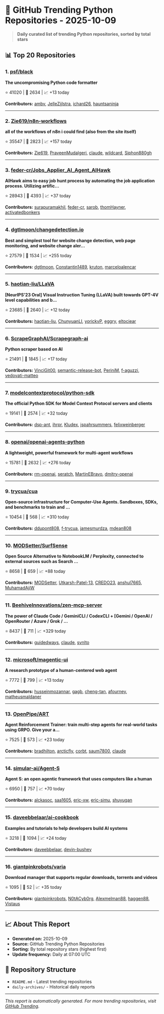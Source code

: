 # 🐍 GitHub Trending Python Repositories - 2025-10-09

> **Daily curated list of trending Python repositories, sorted by total stars**

## 📊 Top 20 Repositories

### 1. [psf/black](https://github.com/psf/black)

**The uncompromising Python code formatter**

⭐ 41020 | 🍴 2634 | 📈 +13 today

**Contributors:** [ambv](https://github.com/ambv), [JelleZijlstra](https://github.com/JelleZijlstra), [ichard26](https://github.com/ichard26), [hauntsaninja](https://github.com/hauntsaninja)

---

### 2. [Zie619/n8n-workflows](https://github.com/Zie619/n8n-workflows)

**all of the workflows of n8n i could find (also from the site itself)**

⭐ 35547 | 🍴 2823 | 📈 +157 today

**Contributors:** [Zie619](https://github.com/Zie619), [PraveenMudalgeri](https://github.com/PraveenMudalgeri), [claude](https://github.com/claude), [wildcard](https://github.com/wildcard), [Siphon880gh](https://github.com/Siphon880gh)

---

### 3. [feder-cr/Jobs_Applier_AI_Agent_AIHawk](https://github.com/feder-cr/Jobs_Applier_AI_Agent_AIHawk)

**AIHawk aims to easy job hunt process by automating the job application process. Utilizing artific...**

⭐ 28943 | 🍴 4393 | 📈 +37 today

**Contributors:** [surapuramakhil](https://github.com/surapuramakhil), [feder-cr](https://github.com/feder-cr), [sarob](https://github.com/sarob), [thomHayner](https://github.com/thomHayner), [activatedbonkers](https://github.com/activatedbonkers)

---

### 4. [dgtlmoon/changedetection.io](https://github.com/dgtlmoon/changedetection.io)

**Best and simplest tool for website change detection, web page monitoring, and website change aler...**

⭐ 27579 | 🍴 1534 | 📈 +255 today

**Contributors:** [dgtlmoon](https://github.com/dgtlmoon), [Constantin1489](https://github.com/Constantin1489), [kruton](https://github.com/kruton), [marceloalencar](https://github.com/marceloalencar)

---

### 5. [haotian-liu/LLaVA](https://github.com/haotian-liu/LLaVA)

**[NeurIPS'23 Oral] Visual Instruction Tuning (LLaVA) built towards GPT-4V level capabilities and b...**

⭐ 23685 | 🍴 2640 | 📈 +12 today

**Contributors:** [haotian-liu](https://github.com/haotian-liu), [ChunyuanLI](https://github.com/ChunyuanLI), [yorickvP](https://github.com/yorickvP), [eggry](https://github.com/eggry), [eltociear](https://github.com/eltociear)

---

### 6. [ScrapeGraphAI/Scrapegraph-ai](https://github.com/ScrapeGraphAI/Scrapegraph-ai)

**Python scraper based on AI**

⭐ 21491 | 🍴 1845 | 📈 +17 today

**Contributors:** [VinciGit00](https://github.com/VinciGit00), [semantic-release-bot](https://github.com/semantic-release-bot), [PeriniM](https://github.com/PeriniM), [f-aguzzi](https://github.com/f-aguzzi), [vedovati-matteo](https://github.com/vedovati-matteo)

---

### 7. [modelcontextprotocol/python-sdk](https://github.com/modelcontextprotocol/python-sdk)

**The official Python SDK for Model Context Protocol servers and clients**

⭐ 19141 | 🍴 2574 | 📈 +32 today

**Contributors:** [dsp-ant](https://github.com/dsp-ant), [ihrpr](https://github.com/ihrpr), [Kludex](https://github.com/Kludex), [jspahrsummers](https://github.com/jspahrsummers), [felixweinberger](https://github.com/felixweinberger)

---

### 8. [openai/openai-agents-python](https://github.com/openai/openai-agents-python)

**A lightweight, powerful framework for multi-agent workflows**

⭐ 15781 | 🍴 2632 | 📈 +276 today

**Contributors:** [rm-openai](https://github.com/rm-openai), [seratch](https://github.com/seratch), [MartinEBravo](https://github.com/MartinEBravo), [dmitry-openai](https://github.com/dmitry-openai)

---

### 9. [trycua/cua](https://github.com/trycua/cua)

**Open-source infrastructure for Computer-Use Agents. Sandboxes, SDKs, and benchmarks to train and ...**

⭐ 10454 | 🍴 568 | 📈 +310 today

**Contributors:** [ddupont808](https://github.com/ddupont808), [f-trycua](https://github.com/f-trycua), [jamesmurdza](https://github.com/jamesmurdza), [mdean808](https://github.com/mdean808)

---

### 10. [MODSetter/SurfSense](https://github.com/MODSetter/SurfSense)

**Open Source Alternative to NotebookLM / Perplexity, connected to external sources such as Search ...**

⭐ 8658 | 🍴 659 | 📈 +88 today

**Contributors:** [MODSetter](https://github.com/MODSetter), [Utkarsh-Patel-13](https://github.com/Utkarsh-Patel-13), [CREDO23](https://github.com/CREDO23), [anshul7665](https://github.com/anshul7665), [MuhamadAjiW](https://github.com/MuhamadAjiW)

---

### 11. [BeehiveInnovations/zen-mcp-server](https://github.com/BeehiveInnovations/zen-mcp-server)

**The power of Claude Code / GeminiCLI / CodexCLI + [Gemini / OpenAI / OpenRouter / Azure / Grok / ...**

⭐ 8437 | 🍴 711 | 📈 +329 today

**Contributors:** [guidedways](https://github.com/guidedways), [claude](https://github.com/claude), [svnlto](https://github.com/svnlto)

---

### 12. [microsoft/magentic-ui](https://github.com/microsoft/magentic-ui)

**A research prototype of a human-centered web agent**

⭐ 7772 | 🍴 799 | 📈 +13 today

**Contributors:** [husseinmozannar](https://github.com/husseinmozannar), [gagb](https://github.com/gagb), [cheng-tan](https://github.com/cheng-tan), [afourney](https://github.com/afourney), [matheusmaldaner](https://github.com/matheusmaldaner)

---

### 13. [OpenPipe/ART](https://github.com/OpenPipe/ART)

**Agent Reinforcement Trainer: train multi-step agents for real-world tasks using GRPO. Give your a...**

⭐ 7525 | 🍴 573 | 📈 +23 today

**Contributors:** [bradhilton](https://github.com/bradhilton), [arcticfly](https://github.com/arcticfly), [corbt](https://github.com/corbt), [saum7800](https://github.com/saum7800), [claude](https://github.com/claude)

---

### 14. [simular-ai/Agent-S](https://github.com/simular-ai/Agent-S)

**Agent S: an open agentic framework that uses computers like a human**

⭐ 6950 | 🍴 757 | 📈 +70 today

**Contributors:** [alckasoc](https://github.com/alckasoc), [saa1605](https://github.com/saa1605), [eric-xw](https://github.com/eric-xw), [eric-simu](https://github.com/eric-simu), [shuyugan](https://github.com/shuyugan)

---

### 15. [daveebbelaar/ai-cookbook](https://github.com/daveebbelaar/ai-cookbook)

**Examples and tutorials to help developers build AI systems**

⭐ 3218 | 🍴 1094 | 📈 +24 today

**Contributors:** [daveebbelaar](https://github.com/daveebbelaar), [devin-bushey](https://github.com/devin-bushey)

---

### 16. [giantpinkrobots/varia](https://github.com/giantpinkrobots/varia)

**Download manager that supports regular downloads, torrents and videos**

⭐ 1095 | 🍴 52 | 📈 +35 today

**Contributors:** [giantpinkrobots](https://github.com/giantpinkrobots), [N0tACyb0rg](https://github.com/N0tACyb0rg), [Alexmelman88](https://github.com/Alexmelman88), [haggen88](https://github.com/haggen88), [Vistaus](https://github.com/Vistaus)

---


## 📈 About This Report

- **Generated on:** 2025-10-09
- **Source:** GitHub Trending Python Repositories
- **Sorting:** By total repository stars (highest first)
- **Update frequency:** Daily at 07:00 UTC

## 🔗 Repository Structure

- `README.md` - Latest trending repositories
- `daily-archives/` - Historical daily reports

---

*This report is automatically generated. For more trending repositories, visit [GitHub Trending](https://github.com/trending/python).*
